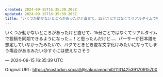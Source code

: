 ```yaml
---
created: 2024-09-15T16:35:39.203Z
updated: 2024-09-15T16:35:39.203Z
title: "いくつか動かないところがあったけど直せて、15分ごとではなくてリアルタイムで投稿を同期できるようになった…！と思ったんだけど…、パーサーが日本語を想定していなか[...]"
---
```


<p>いくつか動かないところがあったけど直せて、15分ごとではなくてリアルタイムで投稿を同期できるようになった…！と思ったんだけど…、パーサーが日本語を想定していなかったみたいで、バグでときどき変な文字化けみたいになってしまう場合があるみたい😢すぐには使えなさそう</p>

&mdash; 2024-09-15 16:35:39 UTC

Original URL: https://mastodon.social/@sakuramochi0/113142539170915700
